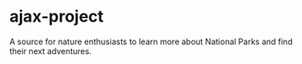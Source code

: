 # ajax-project

A source for nature enthusiasts to learn more about National Parks and find their next adventures.
